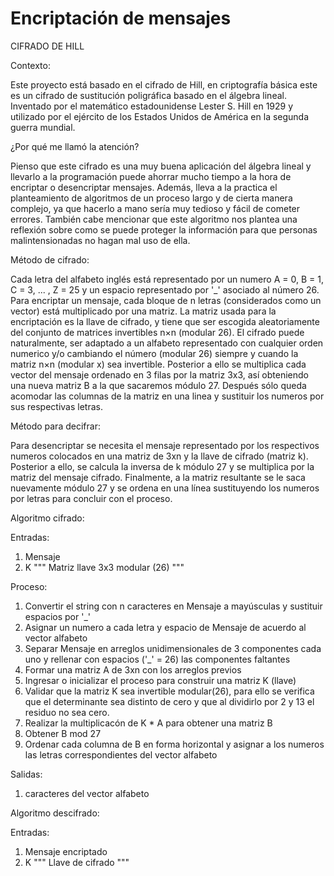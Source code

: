 # Encriptación de mensajes
CIFRADO DE HILL

Contexto:

Este proyecto está basado en el cifrado de Hill, en criptografía básica este es un cifrado de sustitución poligráfica basado en el álgebra lineal. Inventado por el matemático estadounidense Lester S. Hill en 1929 y utilizado por el ejército de los Estados Unidos de América en la segunda guerra mundial. 

¿Por qué me llamó la atención?

Pienso que este cifrado es una muy buena aplicación del álgebra lineal y llevarlo a la programación puede ahorrar mucho tiempo a la hora de encriptar o desencriptar mensajes. Además, lleva a la practica el planteamiento de algoritmos de un proceso largo y de cierta manera complejo, ya que hacerlo a mano sería muy tedioso y fácil de cometer errores. También cabe mencionar que este algoritmo nos plantea una reflexión sobre como se puede proteger la información para que personas malintensionadas no hagan mal uso de ella.

Método de cifrado:

Cada letra del alfabeto inglés está representado por un numero A = 0, B = 1, C = 3, ... , Z = 25 y un espacio representado por '_' asociado al número 26. Para encriptar un mensaje, cada bloque de n letras (considerados como un vector) está multiplicado por una matriz. La matriz usada para la encriptación es la llave de cifrado, y tiene que ser escogida aleatoriamente del conjunto de matrices invertibles n×n (modular 26). El cifrado puede naturalmente, ser adaptado a un alfabeto representado con cualquier orden numerico y/o cambiando el número (modular 26) siempre y cuando la matriz n×n (modular x) sea invertible. Posterior a ello se multiplica cada vector del mensaje ordenado en 3 filas por la matriz 3x3, así obteniendo una nueva matriz B a la que sacaremos módulo 27. Después sólo queda acomodar las columnas de la matriz en una linea y sustituir los numeros por sus respectivas letras.

Método para decifrar:

Para desencriptar se necesita el mensaje representado por los respectivos numeros colocados en una matriz de 3xn y la llave de cifrado (matriz k). Posterior a ello, se calcula la inversa de k módulo 27 y se multiplica por la matriz del mensaje cifrado. Finalmente, a la matriz resultante se le saca nuevamente módulo 27 y se ordena en una línea sustituyendo los numeros por letras para concluir con el proceso.

Algoritmo cifrado:

Entradas:

1. Mensaje
2. K """ Matriz llave 3x3 modular (26) """

Proceso:

1. Convertir el string con n caracteres en Mensaje a mayúsculas y sustituir espacios por '_'
2. Asignar un numero a cada letra y espacio de Mensaje de acuerdo al vector alfabeto
3. Separar Mensaje en arreglos unidimensionales de 3 componentes cada uno y rellenar con espacios ('_' = 26) las componentes faltantes
4. Formar una matriz A de 3xn con los arreglos previos
5. Ingresar o inicializar el proceso para construir una matriz K (llave)
6. Validar que la matriz K sea invertible modular(26), para ello se verifica que el determinante sea distinto de cero y que al dividirlo por 2 y 13 el residuo no sea cero.
7. Realizar la multiplicacón de K * A para obtener una matriz B
8. Obtener B mod 27
9. Ordenar cada columna de B en forma horizontal y asignar a los numeros las letras correspondientes del vector alfabeto

Salidas:

1. caracteres del vector alfabeto

Algoritmo descifrado:

Entradas:

1. Mensaje encriptado
2. K """ Llave de cifrado """
